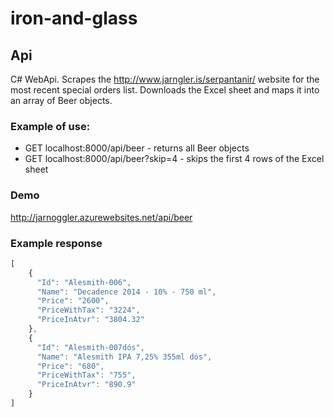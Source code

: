 # iron-and-glass

## Api
C# WebApi. Scrapes the http://www.jarngler.is/serpantanir/ website for the most recent special orders list. Downloads the Excel sheet and maps it into an array of Beer objects.

### Example of use:
* GET localhost:8000/api/beer - returns all Beer objects
* GET localhost:8000/api/beer?skip=4 - skips the first 4 rows of the Excel sheet

### Demo
http://jarnoggler.azurewebsites.net/api/beer

### Example response
```javascript
[
    {
      "Id": "Alesmith-006",
      "Name": "Decadence 2014 - 10% - 750 ml",
      "Price": "2600",
      "PriceWithTax": "3224",
      "PriceInAtvr": "3804.32"
    },
    {
      "Id": "Alesmith-007dós",
      "Name": "Alesmith IPA 7,25% 355ml dós",
      "Price": "680",
      "PriceWithTax": "755",
      "PriceInAtvr": "890.9"
    }
]
```